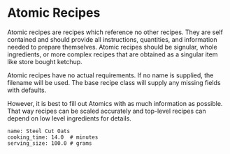 # Atomic Recipes

Atomic recipes are recipes which reference no other recipes. They are self contained and should provide all instructions, quantities, and information needed to prepare themselves. Atomic recipes should be signular, whole ingredients, or more complex recipes that are obtained as a singular item like store bought ketchup.


Atomic recipes have no actual requirements. If no name is supplied, the filename will be used. The base recipe class will supply any missing fields with defaults.

However, it is best to fill out Atomics with as much information as possible. That way recipes can be scaled accurately and top-level recipes can depend on low level ingredients for details.

    name: Steel Cut Oats
    cooking_time: 14.0  # minutes
    serving_size: 100.0 # grams
